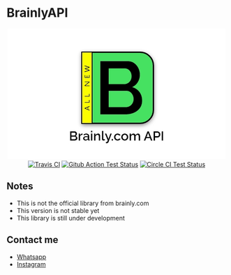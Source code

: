 # BrainlyAPI

<p align="center">
  <img src="https://raw.githubusercontent.com/dhanuprys/arts/master/brainly-api.jpg">
  <br>
  <a href="https://travis-ci.com/dhanuprys/brainly-api"><img src="https://travis-ci.com/dhanuprys/brainly-api.svg?branch=main" alt="Travis CI"></a>
  <a href="https://github.com/dhanuprys/brainly-api"><img src="https://github.com/dhanuprys/brainly-api/workflows/test/badge.svg" alt="Gitub Action Test Status"></a>
  <a href="https://circleci.com/gh/dhanuprys/brainly-api"><img src="https://circleci.com/gh/dhanuprys/brainly-api.svg?style=svg" alt="Circle CI Test Status"></a>
</p>

## Notes
- This is not the official library from brainly.com
- This version is not stable yet
- This library is still under development

## Contact me
- [Whatsapp](https://wa.me/082145277488)
- [Instagram](https://instagram.com/dhanuprys)
